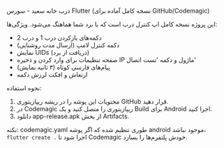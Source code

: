 
درب خانه سعید - سورس Flutter (نسخه کامل آماده برای GitHub/Codemagic)

این پروژه نسخه کامل اپ کنترل درب است که با برد شما هماهنگ می‌شود.
ویژگی‌ها:
- دکمه‌های بازکردن درب 1 و درب 2
- دکمه کنترل لامپ (ارسال مدت روشنایی)
- نمایش UIDs (دریافت از برد)
- صفحه تنظیمات برای وارد کردن و ذخیره IP ماژول و دکمه 'تست اتصال'
- پیام‌های فارسی کوتاه (۳ ثانیه نمایش)
- ارتعاش و افکت لرزش دکمه

نحوه استفاده:
1) محتویات این پوشه را در ریشه ریپازیتوری GitHub قرار دهید.
2) در Codemagic ریپازیتوری را متصل کنید و یک Build برای Android اجرا کنید.
3) دانلود app-release.apk از بخش Artifacts.

نکته: codemagic.yaml طوری تنظیم شده که اگر پوشه android موجود نباشد، `flutter create .` اجرا شود تا Codemagic خودش پلتفرم‌ها را بسازد.
